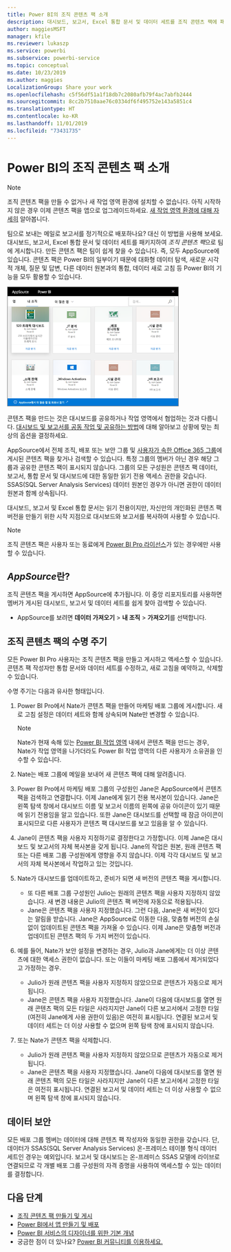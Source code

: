 ```yaml
---
title: Power BI의 조직 콘텐츠 팩 소개
description: 대시보드, 보고서, Excel 통합 문서 및 데이터 세트를 조직 콘텐츠 팩에 패키징하고 동료와 공유하는 방법에 대해 알아보세요.
author: maggiesMSFT
manager: kfile
ms.reviewer: lukaszp
ms.service: powerbi
ms.subservice: powerbi-service
ms.topic: conceptual
ms.date: 10/23/2019
ms.author: maggies
LocalizationGroup: Share your work
ms.openlocfilehash: c5f56df51a1f18db7c2080afb79f4ac7abfb2444
ms.sourcegitcommit: 8cc2b7510aae76c0334df6f495752e143a5851c4
ms.translationtype: HT
ms.contentlocale: ko-KR
ms.lasthandoff: 11/01/2019
ms.locfileid: "73431735"
---
```

# <a name="intro-to-organizational-content-packs-in-power-bi"></a>Power BI의 조직 콘텐츠 팩 소개
> [!NOTE]
> 조직 콘텐츠 팩을 만들 수 없거나 새 작업 영역 환경에 설치할 수 없습니다. 아직 시작하지 않은 경우 이제 콘텐츠 팩을 앱으로 업그레이드하세요. [새 작업 영역 환경에 대해 자세히](service-create-the-new-workspaces.md) 알아봅니다.
> 

팀으로 보내는 메일로 보고서를 정기적으로 배포하나요? 대신 이 방법을 사용해 보세요. 대시보드, 보고서, Excel 통합 문서 및 데이터 세트를 패키지하여 *조직 콘텐츠 팩*으로 팀에 게시합니다. 만든 콘텐츠 팩은 팀이 쉽게 찾을 수 있습니다. 즉, 모두 AppSource에 있습니다. 콘텐츠 팩은 Power BI의 일부이기 때문에 대화형 데이터 탐색, 새로운 시각적 개체, 질문 및 답변, 다른 데이터 원본과의 통합, 데이터 새로 고침 등 Power BI의 기능을 모두 활용할 수 있습니다.

![](media/service-organizational-content-pack-introduction/power-bi-org-content-packs.png)

콘텐츠 팩을 만드는 것은 대시보드를 공유하거나 작업 영역에서 협업하는 것과 다릅니다. [대시보드 및 보고서를 공동 작업 및 공유하는 방법](service-how-to-collaborate-distribute-dashboards-reports.md)에 대해 알아보고 상황에 맞는 최상의 옵션을 결정하세요. 

AppSource에서 전체 조직, 배포 또는 보안 그룹 및 [사용자가 속한 Office 365 그룹](https://support.office.com/article/Create-a-group-in-Office-365-7124dc4c-1de9-40d4-b096-e8add19209e9)에 게시된 콘텐츠 팩을 찾거나 검색할 수 있습니다. 특정 그룹의 멤버가 아닌 경우 해당 그룹과 공유한 콘텐츠 팩이 표시되지 않습니다. 그룹의 모든 구성원은 콘텐츠 팩 데이터, 보고서, 통합 문서 및 대시보드에 대한 동일한 읽기 전용 액세스 권한을 갖습니다. SSAS(SQL Server Analysis Services) 데이터 원본인 경우가 아니면 권한이 데이터 원본과 함께 상속됩니다.

대시보드, 보고서 및 Excel 통합 문서는 읽기 전용이지만, 자신만의 개인화된 콘텐츠 팩 버전을 만들기 위한 시작 지점으로 대시보드와 보고서를 복사하여 사용할 수 있습니다.

> [!NOTE]
> 조직 콘텐츠 팩은 사용자 또는 동료에게 [Power BI Pro 라이선스](service-features-license-type.md)가 있는 경우에만 사용할 수 있습니다.
> 
> 

## <a name="what-is-appsource"></a>*AppSource*란?
조직 콘텐츠 팩을 게시하면 AppSource에 추가됩니다.  이 중앙 리포지토리를 사용하면 멤버가 게시된 대시보드, 보고서 및 데이터 세트를 쉽게 찾아 검색할 수 있습니다.  

* AppSource를 보려면 **데이터 가져오기** > **내 조직** > **가져오기**를 선택합니다.

## <a name="the-life-cycle-of-an-organizational-content-pack"></a>조직 콘텐츠 팩의 수명 주기
모든 Power BI Pro 사용자는 조직 콘텐츠 팩을 만들고 게시하고 액세스할 수 있습니다. 콘텐츠 팩 작성자만 통합 문서와 데이터 세트를 수정하고, 새로 고침을 예약하고, 삭제할 수 있습니다.

수명 주기는 다음과 유사한 형태입니다.

1. Power BI Pro에서 Nate가 콘텐츠 팩을 만들어 마케팅 배포 그룹에 게시합니다. 새로 고침 설정은 데이터 세트와 함께 상속되며 Nate만 변경할 수 있습니다.
   
   > [!NOTE]
   > Nate가 현재 속해 있는 [Power BI 작업 영역](service-create-distribute-apps.md) 내에서 콘텐츠 팩을 만드는 경우, Nate가 작업 영역을 나가더라도 Power BI 작업 영역의 다른 사용자가 소유권을 인수할 수 있습니다.
   > 
   > 
2. Nate는 배포 그룹에 메일을 보내어 새 콘텐츠 팩에 대해 알려줍니다.
3. Power BI Pro에서 마케팅 배포 그룹의 구성원인 Jane은 AppSource에서 콘텐츠 팩을 검색하고 연결합니다. 이제 Jane에게 읽기 전용 복사본이 있습니다. Jane은 왼쪽 탐색 창에서 대시보드 이름 및 보고서 이름의 왼쪽에 공유 아이콘이 있기 때문에 읽기 전용임을 알고 있습니다. 또한 Jane은 대시보드를 선택할 때 잠금 아이콘이 표시되므로 다른 사용자가 콘텐츠 팩 대시보드를 보고 있음을 알 수 있습니다. 
4. Jane이 콘텐츠 팩을 사용자 지정하기로 결정한다고 가정합니다. 이제 Jane은 대시보드 및 보고서의 자체 복사본을 갖게 됩니다. Jane의 작업은 원본, 원래 콘텐츠 팩 또는 다른 배포 그룹 구성원에게 영향을 주지 않습니다. 이제 각각 대시보드 및 보고서의 자체 복사본에서 작업하고 있는 것입니다.
5. Nate가 대시보드를 업데이트하고, 준비가 되면 새 버전의 콘텐츠 팩을 게시합니다.
   
   * 또 다른 배포 그룹 구성원인 Julio는 원래의 콘텐츠 팩을 사용자 지정하지 않았습니다. 새 변경 내용은 Julio의 콘텐츠 팩 버전에 자동으로 적용됩니다.  
   * Jane은 콘텐츠 팩을 사용자 지정했습니다. 그런 다음, Jane은 새 버전이 있다는 알림을 받습니다.  Jane은 AppSource로 이동한 다음, 맞춤형 버전의 손실 없이 업데이트된 콘텐츠 팩을 가져올 수 있습니다. 이제 Jane은 맞춤형 버전과 업데이트된 콘텐츠 팩의 두 가지 버전이 있습니다.
6. 예를 들어, Nate가 보안 설정을 변경하는 경우, Julio과 Jane에게는 더 이상 콘텐츠에 대한 액세스 권한이 없습니다. 또는 이들이 마케팅 배포 그룹에서 제거되었다고 가정하는 경우.
   
   * Julio가 원래 콘텐츠 팩을 사용자 지정하지 않았으므로 콘텐츠가 자동으로 제거됩니다. 
   * Jane은 콘텐츠 팩을 사용자 지정했습니다. Jane이 다음에 대시보드를 열면 원래 콘텐츠 팩의 모든 타일은 사라지지만 Jane이 다른 보고서에서 고정한 타일(여전히 Jane에게 사용 권한이 있음)은 여전히 표시됩니다. 연결된 보고서 및 데이터 세트는 더 이상 사용할 수 없으며 왼쪽 탐색 창에 표시되지 않습니다.
7. 또는 Nate가 콘텐츠 팩을 삭제합니다.
   
   * Julio가 원래 콘텐츠 팩을 사용자 지정하지 않았으므로 콘텐츠가 자동으로 제거됩니다. 
   * Jane은 콘텐츠 팩을 사용자 지정했습니다. Jane이 다음에 대시보드를 열면 원래 콘텐츠 팩의 모든 타일은 사라지지만 Jane이 다른 보고서에서 고정한 타일은 여전히 표시됩니다. 연결된 보고서 및 데이터 세트는 더 이상 사용할 수 없으며 왼쪽 탐색 창에 표시되지 않습니다.

## <a name="data-security"></a>데이터 보안
모든 배포 그룹 멤버는 데이터에 대해 콘텐츠 팩 작성자와 동일한 권한을 갖습니다. 단, 데이터가 SSAS(SQL Server Analysis Services) 온-프레미스 테이블 형식 데이터 세트인 경우는 예외입니다. 보고서 및 대시보드는 온-프레미스 SSAS 모델에 라이브로 연결되므로 각 개별 배포 그룹 구성원의 자격 증명을 사용하여 액세스할 수 있는 데이터를 결정합니다.

## <a name="next-steps"></a>다음 단계
* [조직 콘텐츠 팩 만들기 및 게시](service-organizational-content-pack-create-and-publish.md)
* [Power BI에서 앱 만들기 및 배포](service-create-distribute-apps.md) 
* [Power BI 서비스의 디자이너를 위한 기본 개념](service-basic-concepts.md)
* 궁금한 점이 더 있나요? [Power BI 커뮤니티를 이용하세요.](http://community.powerbi.com/)

